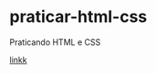 # praticar-html-css
 Praticando HTML e CSS

<a href= "https://lolavobr.github.io/praticar-html-css/Desafios/d010/android.html"> linkk </a>
